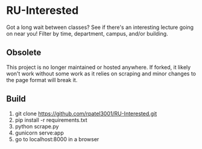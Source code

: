 # RU-Interested
Got a long wait between classes? See if there's an interesting lecture going on near you! Filter by time, department, campus, and/or building.

## Obsolete
This project is no longer maintained or hosted anywhere. If forked, it likely won't work without some work as it relies on scraping and minor changes to the page format will break it.

## Build
1. git clone https://github.com/rpatel3001/RU-Interested.git
2. pip install -r requirements.txt
3. python scrape.py
4. gunicorn serve:app
5. go to localhost:8000 in a browser

